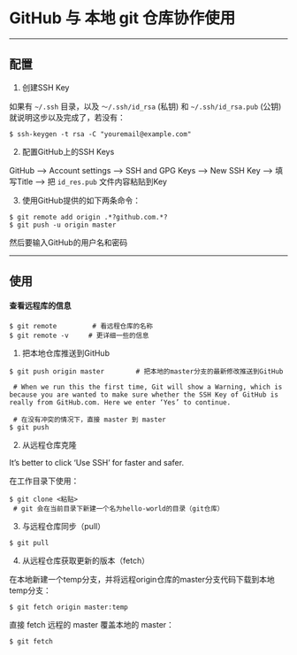 # GitHub 与 本地 git 仓库协作使用

- - - -

## 配置

1. 创建SSH Key

如果有 `~/.ssh` 目录，以及 `～/.ssh/id_rsa` (私钥) 和 `~/.ssh/id_rsa.pub` (公钥) 就说明这步以及完成了，若没有：

```
$ ssh-keygen -t rsa -C "youremail@example.com"
```

2. 配置GitHub上的SSH Keys

GitHub —> Account settings —> SSH and GPG Keys —> New SSH Key —> 填写Title —> 把 `id_res.pub` 文件内容粘贴到Key

3. 使用GitHub提供的如下两条命令：

```
$ git remote add origin .*?github.com.*?
$ git push -u origin master
```

然后要输入GitHub的用户名和密码

- - - -

## 使用

#### 查看远程库的信息

```
$ git remote		 # 看远程仓库的名称
$ git remote -v		# 更详细一些的信息
```

1. 把本地仓库推送到GitHub

```
$ git push origin master		# 把本地的master分支的最新修改推送到GitHub

 # When we run this the first time, Git will show a Warning, which is because you are wanted to make sure whether the SSH Key of GitHub is really from GitHub.com. Here we enter ‘Yes’ to continue.

 # 在没有冲突的情况下，直接 master 到 master
$ git push
```


2. 从远程仓库克隆

It’s better to click ‘Use SSH’ for faster and safer.

在工作目录下使用：

```
$ git clone <粘贴>
 # git 会在当前目录下新建一个名为hello-world的目录（git仓库）
```

3. 与远程仓库同步（pull）

```
$ git pull 
```

4. 从远程仓库获取更新的版本（fetch）

在本地新建一个temp分支，并将远程origin仓库的master分支代码下载到本地temp分支：

```
$ git fetch origin master:temp
```

直接 fetch 远程的 master 覆盖本地的 master：

```
$ git fetch
```

